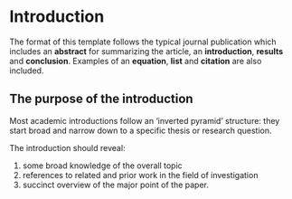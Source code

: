 # Introduction

The format of this template follows the typical journal publication which includes an **abstract** for summarizing the article, an **introduction**, **results** and **conclusion**. Examples of an **equation**, **list** and **citation** are also included.

## The purpose of the introduction

Most academic introductions follow an ‘inverted pyramid’ structure: they start broad and narrow down to a specific thesis or research question.

The introduction should reveal:
  1. some broad knowledge of the overall topic
  2. references to related and prior work in the field of investigation
  3. succinct overview of the major point of the paper.